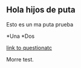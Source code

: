 ## Hola hijos de puta

Esto es un ma puta prueba


*Una 
*Dos

[link to questionatc](www.questionatc.com)

Morre test.
